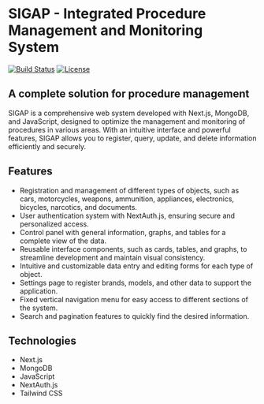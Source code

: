 # SIGAP - Integrated Procedure Management and Monitoring System

[![Build Status](https://img.shields.io/badge/build-passing-brightgreen)](https://github.com/seu-usuario/sigap)
[![License](https://img.shields.io/badge/license-MIT-blue)](https://github.com/seu-usuario/sigap/blob/main/LICENSE)

## A complete solution for procedure management

SIGAP is a comprehensive web system developed with Next.js, MongoDB, and JavaScript, designed to optimize the management and monitoring of procedures in various areas. With an intuitive interface and powerful features, SIGAP allows you to register, query, update, and delete information efficiently and securely.

## Features

- Registration and management of different types of objects, such as cars, motorcycles, weapons, ammunition, appliances, electronics, bicycles, narcotics, and documents.
- User authentication system with NextAuth.js, ensuring secure and personalized access.
- Control panel with general information, graphs, and tables for a complete view of the data.
- Reusable interface components, such as cards, tables, and graphs, to streamline development and maintain visual consistency.
- Intuitive and customizable data entry and editing forms for each type of object.
- Settings page to register brands, models, and other data to support the application.
- Fixed vertical navigation menu for easy access to different sections of the system.
- Search and pagination features to quickly find the desired information.

## Technologies

- Next.js
- MongoDB
- JavaScript
- NextAuth.js
- Tailwind CSS
